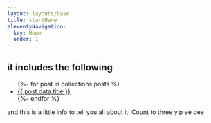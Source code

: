 ```yaml
---
layout: layouts/base
title: startHere
eleventyNavigation:
  key: Home
  order: 1
---
```

## it includes the following

<ul>
{%- for post in collections.posts %}
	<li><a href="{{post.url}}">{{ post.data.title }}</a></li>
{%- endfor %}
</ul>

and this is a little info to tell you all about it! Count to three yip ee dee
